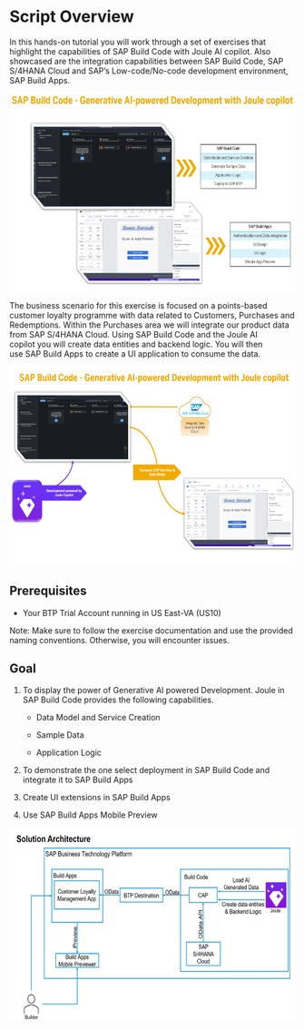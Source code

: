 # Script Overview

In this hands-on tutorial you will work through a set of exercises that highlight the capabilities of SAP Build Code with Joule AI copilot. Also showcased are the integration capabilities between SAP Build Code, SAP S/4HANA Cloud and SAP’s Low-code/No-code development environment, SAP Build Apps.

<img src="images/image1.png" style="width:6.5in;height:3.63125in" />

The business scenario for this exercise is focused on a points-based
customer loyalty programme with data related to Customers, Purchases and
Redemptions. Within the Purchases area we will integrate our product
data from SAP S/4HANA Cloud. Using SAP Build Code and the Joule AI
copilot you will create data entities and backend logic. You will then
use SAP Build Apps to create a UI application to consume the data.


<img src="images/image2.png" style="width:6.5in;height:3.65833in" />

## Prerequisites

- Your BTP Trial Account running in US East-VA (US10)

Note: Make sure to follow the exercise documentation and use the
provided naming conventions. Otherwise, you will encounter issues.

## Goal

1.  To display the power of Generative AI powered Development. Joule in
    SAP Build Code provides the following capabilities.

    - Data Model and Service Creation

    - Sample Data

    - Application Logic

2.  To demonstrate the one select deployment in SAP Build Code and
    integrate it to SAP Build Apps

3.  Create UI extensions in SAP Build Apps

4.  Use SAP Build Apps Mobile Preview

<img src="images/image3.png" style="width:6.5in;height:3.55486in" />
